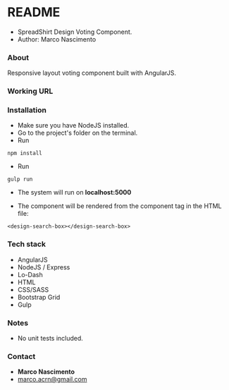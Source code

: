 # README #

* SpreadShirt Design Voting Component.
* Author: Marco Nascimento

### About ###
Responsive layout voting component built with AngularJS.

### Working URL ###


### Installation ###

* Make sure you have NodeJS installed.
* Go to the project's folder on the terminal.
* Run 
```
npm install
```
* Run 
```
gulp run
```
* The system will run on **localhost:5000**

* The component will be rendered from the component tag in the HTML file:

```
<design-search-box></design-search-box>
```

### Tech stack ###

* AngularJS
* NodeJS / Express
* Lo-Dash
* HTML
* CSS/SASS
* Bootstrap Grid
* Gulp

### Notes ###

* No unit tests included.

### Contact ###

* **Marco Nascimento**
* marco.acrn@gmail.com